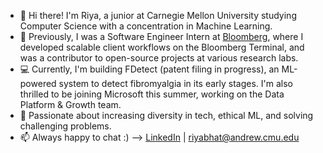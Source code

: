 - 👋 Hi there! I'm Riya, a junior at Carnegie Mellon University studying Computer Science with a concentration in Machine Learning.
- 💼 Previously, I was a Software Engineer Intern at [Bloomberg](https://github.com/bloomberg), where I developed scalable client workflows on the Bloomberg Terminal, and was a contributor to open-source projects at various research labs.
- 💻 Currently, I'm building FDetect (patent filing in progress), an ML-powered system to detect fibromyalgia in its early stages. I'm also thrilled to be joining Microsoft this summer, working on the Data Platform & Growth team.
- 💜 Passionate about increasing diversity in tech, ethical ML, and solving challenging problems.
- 📫 Always happy to chat :) --> [LinkedIn](https://www.linkedin.com/in/riya-bhatia1/) | riyabhat@andrew.cmu.edu
